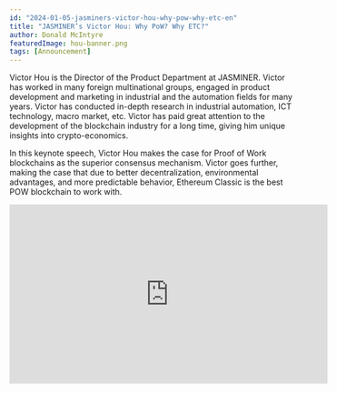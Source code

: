 ```yaml
---
id: "2024-01-05-jasminers-victor-hou-why-pow-why-etc-en"
title: "JASMINER’s Victor Hou: Why PoW? Why ETC?"
author: Donald McIntyre
featuredImage: hou-banner.png
tags: [Announcement]
---
```


Victor Hou is the Director of the Product Department at JASMINER. Victor has worked in many foreign multinational groups, engaged in product development and marketing in industrial and the automation fields for many years.  Victor has conducted in-depth research in industrial automation, ICT technology, macro market, etc. Victor has paid great attention to the development of the blockchain industry for a long time, giving him unique insights into crypto-economics. 

In this keynote speech, Victor Hou makes the case for Proof of Work blockchains as the superior consensus mechanism. Victor goes further, making the case that due to better decentralization, environmental advantages, and more predictable behavior, Ethereum Classic is the best POW blockchain to work with. 

<iframe width="560" height="315" src="https://www.youtube.com/embed/dqnc6yS0WdU?si=--LZfLgokEREJrLV" title="YouTube video player" frameborder="0" allow="accelerometer; autoplay; clipboard-write; encrypted-media; gyroscope; picture-in-picture; web-share" allowfullscreen></iframe>
